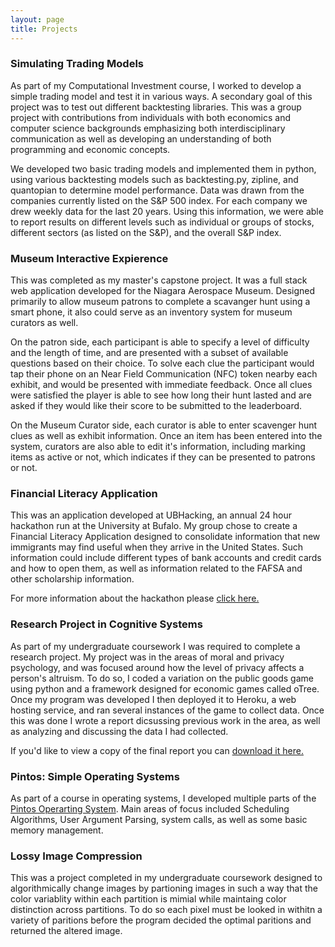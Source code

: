 ```yaml
---
layout: page
title: Projects
---
```


### Simulating Trading Models

As part of my Computational Investment course, I worked to develop a simple trading model and test it in various ways. A secondary goal of this project was to test out different backtesting libraries. This was a group project with contributions from individuals with both economics and computer science backgrounds emphasizing both interdisciplinary communication as well as developing an understanding of both programming and economic concepts.

We developed two basic trading models and implemented them in python, using various backtesting models such as backtesting.py, zipline, and quantopian to determine model performance. Data was drawn from the companies currently listed on the S&P 500 index. For each company we drew weekly data for the last 20 years. Using this information, we were able to report results on different levels such as individual or groups of stocks, different sectors (as listed on the S&P), and the overall S&P index. 

### Museum Interactive Expierence

This was completed as my master's capstone project. It was a full stack web application developed for the Niagara Aerospace Museum. Designed primarily to allow museum patrons to complete a scavanger hunt using a smart phone, it also could serve as an inventory system for museum curators as well.

On the patron side, each participant is able to specify a level of difficulty and the length of time, and are presented with a subset of available questions based on their choice. To solve each clue the participant would tap their phone on an Near Field Communication (NFC) token nearby each exhibit, and would be presented with immediate feedback. Once all clues were satisfied the player is able to see how long their hunt lasted and are asked if they would like their score to be submitted to the leaderboard.

On the Museum Curator side, each curator is able to enter scavenger hunt clues as well as exhibit information. Once an item has been entered into the system, curators are also able to edit it's information, including marking items as active or not, which indicates if they can be presented to patrons or not.

### Financial Literacy Application

This was an application developed at UBHacking, an annual 24 hour hackathon run at the University at Bufalo. My group chose to create a Financial Literacy Application designed to consolidate information that new immigrants may find useful when they arrive in the United States. Such information could include different types of bank accounts and credit cards and how to open them, as well as information related to the FAFSA and other scholarship information.

For more information about the hackathon please [click here.](https://devpost.com/software/something-catchy)

### Research Project in Cognitive Systems

As part of my undergraduate coursework I was required to complete a research project. My project was in the areas of moral and privacy psychology, and was focused around how the level of privacy affects a person's altruism. To do so, I coded a variation on the public goods game using python and a framework designed for economic games called oTree. Once my program was developed I then deployed it to Heroku, a web hosting service, and ran several instances of the game to collect data. Once this was done I wrote a report dicsussing previous work in the area, as well as analyzing and discussing the data I had collected.

If you'd like to view a copy of the final report you can [download it here.](documents/Caceres-Wright_undergrad_capstone.pdf)

### Pintos: Simple Operating Systems

As part of a course in operating systems, I developed multiple parts of the [Pintos Operarting System](https://web.stanford.edu/class/cs140/projects/pintos/pintos_1.html). Main areas of focus included Scheduling Algorithms, User Argument Parsing, system calls, as well as some basic memory management.

### Lossy Image Compression

This was a project completed in my undergraduate coursework designed to algorithmically change images by partioning images in such a way that the color variablity within each partition is mimial while maintaing color distinction across partitions. To do so each pixel must be looked in withitn a variety of paritions before the program decided the optimal paritions and returned the altered image.